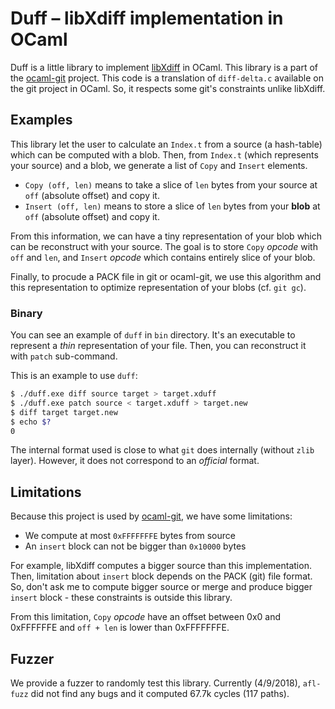 Duff – libXdiff implementation in OCaml
=======================================

Duff is a little library to implement
[libXdiff](http://www.xmailserver.org/xdiff-lib.html) in OCaml. This library is
a part of the [ocaml-git](https://github.com/mirage/ocaml-git) project. This
code is a translation of `diff-delta.c` available on the git project in OCaml.
So, it respects some git's constraints unlike libXdiff.

## Examples

This library let the user to calculate an `Index.t` from a source (a hash-table)
which can be computed with a blob. Then, from `Index.t` (which represents your
source) and a blob, we generate a list of `Copy` and `Insert` elements.

- `Copy (off, len)` means to take a slice of `len` bytes from your source at
  `off` (absolute offset) and copy it.
- `Insert (off, len)` means to store a slice of `len` bytes from your __blob__
  at `off` (absolute offset) and copy it.
  
From this information, we can have a tiny representation of your blob which can
be reconstruct with your source. The goal is to store `Copy` *opcode* with `off`
and `len`, and `Insert` *opcode* which contains entirely slice of your blob.

Finally, to procude a PACK file in git or ocaml-git, we use this algorithm and
this representation to optimize representation of your blobs (cf. `git gc`).

### Binary

You can see an example of `duff` in `bin` directory. It's an executable to
represent a _thin_ representation of your file. Then, you can reconstruct it
with `patch` sub-command.

This is an example to use `duff`:

```sh
$ ./duff.exe diff source target > target.xduff
$ ./duff.exe patch source < target.xduff > target.new
$ diff target target.new
$ echo $?
0
```

The internal format used is close to what `git` does internally (without `zlib`
layer). However, it does not correspond to an _official_ format.

## Limitations

Because this project is used by
[ocaml-git](https://github.com/mirage/ocaml-git), we have some limitations:

- We compute at most `0xFFFFFFFE` bytes from source
- An `insert` block can not be bigger than `0x10000` bytes

For example, libXdiff computes a bigger source than this implementation. Then,
limitation about `insert` block depends on the PACK (git) file format. So, don't
ask me to compute bigger source or merge and produce bigger `insert` block -
these constraints is outside this library.

From this limitation, `Copy` *opcode* have an offset between 0x0 and 0xFFFFFFE
and `off + len` is lower than 0xFFFFFFFE.

## Fuzzer

We provide a fuzzer to randomly test this library. Currently (4/9/2018),
`afl-fuzz` did not find any bugs and it computed 67.7k cycles (117 paths).
